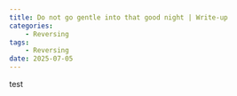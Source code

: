 ```yaml
---
title: Do not go gentle into that good night | Write-up
categories:
    - Reversing
tags:
    - Reversing
date: 2025-07-05
---
```


test